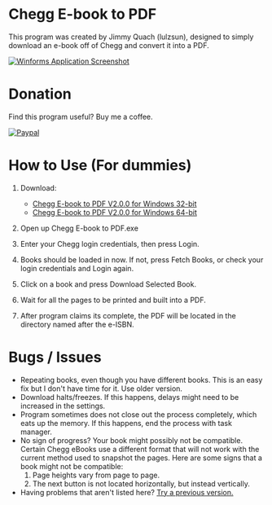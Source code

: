 # Chegg E-book to PDF
This program was created by Jimmy Quach (lulzsun), designed to simply download an e-book off of Chegg and convert it into a PDF.

[![Winforms Application Screenshot](http://i.imgur.com/6KJIAj5.png)](http://i.imgur.com/6KJIAj5.png)

# Donation
Find this program useful? Buy me a coffee.

[![Paypal](http://i.imgur.com/k53FXKP.gif)](https://www.paypal.me/jminquach)

# How to Use (For dummies)  
1. Download:
      * [Chegg E-book to PDF V2.0.0 for Windows 32-bit](https://github.com/lulzsun/Chegg-E-book-to-PDF/releases/download/2.0.0/Chegg.E-book.to.PDF.V2.0.0.x86.zip)
      * [Chegg E-book to PDF V2.0.0 for Windows 64-bit](https://github.com/lulzsun/Chegg-E-book-to-PDF/releases/download/2.0.0/Chegg.E-book.to.PDF.V2.0.0.x64.zip)
      
2. Open up Chegg E-book to PDF.exe

3. Enter your Chegg login credentials, then press Login.

5. Books should be loaded in now. If not, press Fetch Books, or check your login credentials and Login again.

6. Click on a book and press Download Selected Book.

7. Wait for all the pages to be printed and built into a PDF.

9. After program claims its complete, the PDF will be located in the directory named after the e-ISBN.

# Bugs / Issues
* Repeating books, even though you have different books. This is an easy fix but I don't have time for it. Use older version.
* Download halts/freezes. If this happens, delays might need to be increased in the settings.
* Program sometimes does not close out the process completely, which eats up the memory. If this happens, end the process with task manager.
* No sign of progress? Your book might possibly not be compatible. Certain Chegg eBooks use a different format that will not work with the current method used to snapshot the pages. Here are some signs that a book might not be compatible:
     1. Page heights vary from page to page.
     2. The next button is not located horizontally, but instead vertically.
* Having problems that aren't listed here? [Try a previous version.](https://github.com/lulzsun/Chegg-E-book-to-PDF/tree/1.0.1)
